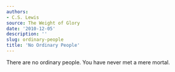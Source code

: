 ```yaml
---
authors:
- C.S. Lewis
source: The Weight of Glory
date: '2010-12-05'
description: ''
slug: ordinary-people
title: 'No Ordinary People'
---
```

There are no ordinary people. You have never met a mere mortal.



